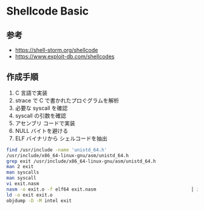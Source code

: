 # Shellcode Basic

##  参考

- https://shell-storm.org/shellcode
- https://www.exploit-db.com/shellcodes

## 作成手順

1. C 言語で実装
2. strace で C で書かれたプロぐグラムを解析
3. 必要な syscall を確認
4. syscall の引数を確認
5. アセンブリ コードで実装
6. NULL バイトを避ける
7. ELF バイナリから シェルコードを抽出

```bash
find /usr/include -name 'unistd_64.h'
/usr/include/x86_64-linux-gnu/asm/unistd_64.h
grep exit /usr/include/x86_64-linux-gnu/asm/unistd_64.h
man 2 exit
man syscalls
man syscall
vi exit.nasm
nasm -o exit.o -f elf64 exit.nasm                                   │ indentation
ld -o exit exit.o
objdump -D -M intel exit
```
